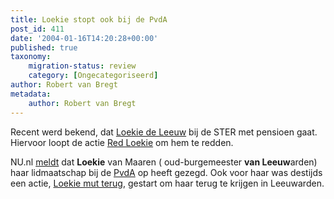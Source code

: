 ```yaml
---
title: Loekie stopt ook bij de PvdA
post_id: 411
date: '2004-01-16T14:20:28+00:00'
published: true
taxonomy:
    migration-status: review
    category: [Ongecategoriseerd]
author: Robert van Bregt
metadata:
    author: Robert van Bregt
---
```

Recent werd bekend, dat [Loekie de Leeuw](http://info.omroep.nl/ster?nav=blljEsHCfDjCkF) bij de STER met pensioen gaat. Hiervoor loopt de actie [Red Loekie](http://www.redloekie.tk/) om hem te redden.

NU.nl [meldt](http://nu.nl/news.jsp?n=261238&c=11) dat **Loekie** van Maaren ( oud-burgemeester **van Leeuw**arden) haar lidmaatschap bij de [PvdA](http://www.pvda.nl/) op heeft gezegd. Ook voor haar was destijds een actie, [Loekie mut terug](http://www.loekiemutterug.plein058.nl/loekiemutterug/index.htm), gestart om haar terug te krijgen in Leeuwarden.